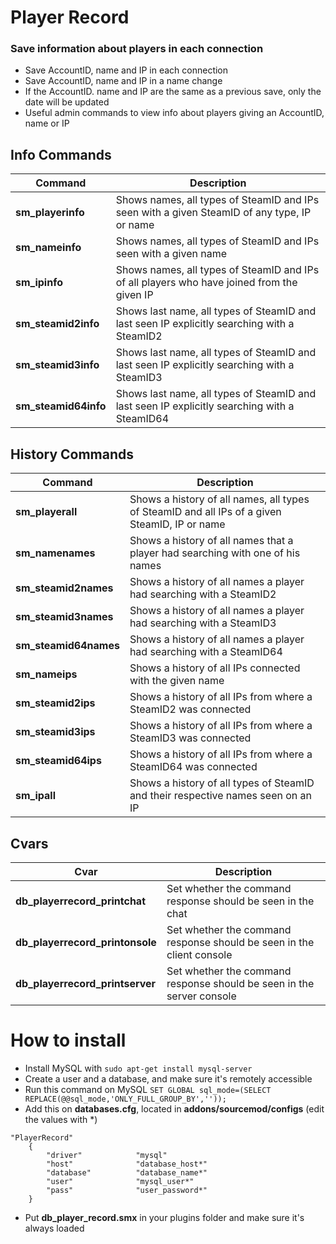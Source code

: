 # Player Record

### Save information about players in each connection

- Save AccountID, name and IP in each connection
- Save AccountID, name and IP in a name change
- If the AccountID. name and IP are the same as a previous save, only the date will be updated
- Useful admin commands to view info about players giving an AccountID, name or IP

## Info Commands
Command | Description
--------| -----------
**sm_playerinfo** | Shows names, all types of SteamID and IPs seen with a given SteamID of any type, IP or name
**sm_nameinfo** | Shows names, all types of SteamID and IPs seen with a given name
**sm_ipinfo** | Shows names, all types of SteamID and IPs of all players who have joined from the given IP
**sm_steamid2info** | Shows last name, all types of SteamID and last seen IP explicitly searching with a SteamID2
**sm_steamid3info** | Shows last name, all types of SteamID and last seen IP explicitly searching with a SteamID3
**sm_steamid64info** | Shows last name, all types of SteamID and last seen IP explicitly searching with a SteamID64

## History Commands
Command | Description
--------| -----------
**sm_playerall** | Shows a history of all names, all types of SteamID and all IPs of a given SteamID, IP or name
**sm_namenames** | Shows a history of all names that a player had searching with one of his names
**sm_steamid2names** | Shows a history of all names a player had searching with a SteamID2
**sm_steamid3names** | Shows a history of all names a player had searching with a SteamID3
**sm_steamid64names** | Shows a history of all names a player had searching with a SteamID64
**sm_nameips** | Shows a history of all IPs connected with the given name
**sm_steamid2ips** | Shows a history of all IPs from where a SteamID2 was connected
**sm_steamid3ips** | Shows a history of all IPs from where a SteamID3 was connected
**sm_steamid64ips** | Shows a history of all IPs from where a SteamID64 was connected
**sm_ipall** | Shows a history of all types of SteamID and their respective names seen on an IP

## Cvars
Cvar | Description
--------| -----------
**db_playerrecord_printchat** | Set whether the command response should be seen in the chat
**db_playerrecord_printonsole** | Set whether the command response should be seen in the client console
**db_playerrecord_printserver** | Set whether the command response should be seen in the server console

# How to install
- Install MySQL with `sudo apt-get install mysql-server`
- Create a user and a database, and make sure it's remotely accessible
- Run this command on MySQL `SET GLOBAL sql_mode=(SELECT REPLACE(@@sql_mode,'ONLY_FULL_GROUP_BY',''));`
- Add this on **databases.cfg**, located in **addons/sourcemod/configs** (edit the values with *)
```
"PlayerRecord"
	{
		"driver"			"mysql"
		"host"				"database_host*"
		"database"			"database_name*"
		"user"				"mysql_user*"
		"pass"				"user_password*"
	}
```
- Put **db_player_record.smx** in your plugins folder and make sure it's always loaded
